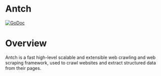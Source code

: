 Antch
====
[![GoDoc](https://godoc.org/github.com/antchfx/antch?status.svg)](https://godoc.org/github.com/antchfx/antch)

Overview
===
Antch is a fast high-level scalable and extensible web crawling and web scraping framework, used to crawl websites and extract structured data from their pages. 